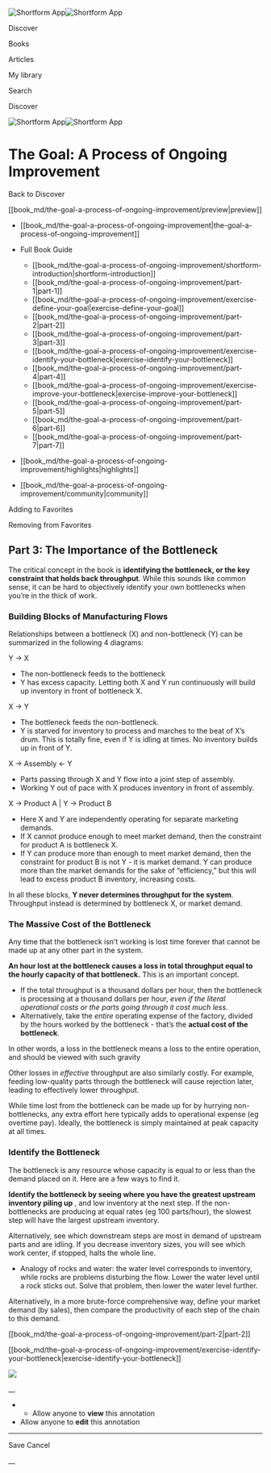 ![Shortform App](/img/logo.36a2399e.svg)![Shortform App](/img/logo-dark.70c1b072.svg)

Discover

Books

Articles

My library

Search

Discover

![Shortform App](/img/logo.36a2399e.svg)![Shortform App](/img/logo-dark.70c1b072.svg)

# The Goal: A Process of Ongoing Improvement

Back to Discover

[[book_md/the-goal-a-process-of-ongoing-improvement/preview|preview]]

  * [[book_md/the-goal-a-process-of-ongoing-improvement|the-goal-a-process-of-ongoing-improvement]]
  * Full Book Guide

    * [[book_md/the-goal-a-process-of-ongoing-improvement/shortform-introduction|shortform-introduction]]
    * [[book_md/the-goal-a-process-of-ongoing-improvement/part-1|part-1]]
    * [[book_md/the-goal-a-process-of-ongoing-improvement/exercise-define-your-goal|exercise-define-your-goal]]
    * [[book_md/the-goal-a-process-of-ongoing-improvement/part-2|part-2]]
    * [[book_md/the-goal-a-process-of-ongoing-improvement/part-3|part-3]]
    * [[book_md/the-goal-a-process-of-ongoing-improvement/exercise-identify-your-bottleneck|exercise-identify-your-bottleneck]]
    * [[book_md/the-goal-a-process-of-ongoing-improvement/part-4|part-4]]
    * [[book_md/the-goal-a-process-of-ongoing-improvement/exercise-improve-your-bottleneck|exercise-improve-your-bottleneck]]
    * [[book_md/the-goal-a-process-of-ongoing-improvement/part-5|part-5]]
    * [[book_md/the-goal-a-process-of-ongoing-improvement/part-6|part-6]]
    * [[book_md/the-goal-a-process-of-ongoing-improvement/part-7|part-7]]
  * [[book_md/the-goal-a-process-of-ongoing-improvement/highlights|highlights]]
  * [[book_md/the-goal-a-process-of-ongoing-improvement/community|community]]



Adding to Favorites 

Removing from Favorites 

## Part 3: The Importance of the Bottleneck

The critical concept in the book is **identifying the bottleneck, or the key constraint that holds back throughput**. While this sounds like common sense, it can be hard to objectively identify your own bottlenecks when you’re in the thick of work.

### Building Blocks of Manufacturing Flows

Relationships between a bottleneck (X) and non-bottleneck (Y) can be summarized in the following 4 diagrams:

Y → X

  * The non-bottleneck feeds to the bottleneck
  * Y has excess capacity. Letting both X and Y run continuously will build up inventory in front of bottleneck X.



X → Y

  * The bottleneck feeds the non-bottleneck.
  * Y is starved for inventory to process and marches to the beat of X’s drum. This is totally fine, even if Y is idling at times. No inventory builds up in front of Y.



X → Assembly ← Y

  * Parts passing through X and Y flow into a joint step of assembly.
  * Working Y out of pace with X produces inventory in front of assembly.



X → Product A | Y → Product B

  * Here X and Y are independently operating for separate marketing demands.
  * If X cannot produce enough to meet market demand, then the constraint for product A is bottleneck X.
  * If Y can produce more than enough to meet market demand, then the constraint for product B is not Y - it is market demand. Y can produce more than the market demands for the sake of “efficiency,” but this will lead to excess product B inventory, increasing costs.



In all these blocks, **Y never determines throughput for the system**. Throughput instead is determined by bottleneck X, or market demand.

### The Massive Cost of the Bottleneck

Any time that the bottleneck isn’t working is lost time forever that cannot be made up at any other part in the system.

**An hour lost at the bottleneck causes a loss in total throughput equal to the hourly capacity of that bottleneck.** This is an important concept.

  * If the total throughput is a thousand dollars per hour, then the bottleneck is processing at a thousand dollars per hour, _even if the literal operational costs or the parts going through it cost much less_.
  * Alternatively, take the _entire_ operating expense of the factory, divided by the hours worked by the bottleneck - that’s the **actual cost of the bottleneck**.



In other words, a loss in the bottleneck means a loss to the entire operation, and should be viewed with such gravity

Other losses in _effective_ throughput are also similarly costly. For example, feeding low-quality parts through the bottleneck will cause rejection later, leading to effectively lower throughput.

While time lost from the bottleneck can be made up for by hurrying non-bottlenecks, any extra effort here typically adds to operational expense (eg overtime pay). Ideally, the bottleneck is simply maintained at peak capacity at all times.

### Identify the Bottleneck

The bottleneck is any resource whose capacity is equal to or less than the demand placed on it. Here are a few ways to find it.

**Identify the bottleneck by seeing where you have the greatest upstream inventory piling up** , and low inventory at the next step. If the non-bottlenecks are producing at equal rates (eg 100 parts/hour), the slowest step will have the largest upstream inventory.

Alternatively, see which downstream steps are most in demand of upstream parts and are idling. If you decrease inventory sizes, you will see which work center, if stopped, halts the whole line.

  * Analogy of rocks and water: the water level corresponds to inventory, while rocks are problems disturbing the flow. Lower the water level until a rock sticks out. Solve that problem, then lower the water level further.



Alternatively, in a more brute-force comprehensive way, define your market demand (by sales), then compare the productivity of each step of the chain to this demand.

[[book_md/the-goal-a-process-of-ongoing-improvement/part-2|part-2]]

[[book_md/the-goal-a-process-of-ongoing-improvement/exercise-identify-your-bottleneck|exercise-identify-your-bottleneck]]

![](https://bat.bing.com/action/0?ti=56018282&Ver=2&mid=8ce4613f-64f6-46c5-b337-f42518ef547a&sid=1711133063fa11eebdec89a8b8ae3bbc&vid=171147a063fa11eea7440fcfeb230d96&vids=0&msclkid=N&pi=0&lg=en-US&sw=800&sh=600&sc=24&nwd=1&tl=Shortform%20%7C%20Book&p=https%3A%2F%2Fwww.shortform.com%2Fapp%2Fbook%2Fthe-goal-a-process-of-ongoing-improvement%2Fpart-3&r=&lt=467&evt=pageLoad&sv=1&rn=97508)

__

  *   * Allow anyone to **view** this annotation
  * Allow anyone to **edit** this annotation



* * *

Save Cancel

__



